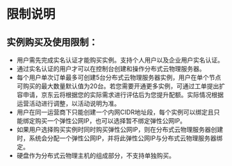 # 限制说明
## 实例购买及使用限制：
- 用户需先完成实名认证才能购买实例。支持个人用户以及企业用户实名认证。
- 通过实名认证的用户才可以在控制台创建和操作分布式云物理服务器。
-	每个用户单次订单最多可创建5台分布式云物理服务器实例，用户在单个节点可购买的最大数量默认值为20台。若您需要开通更多实例，可通过工单提出扩容申请，京东云将根据您的实际需求进行评估后为您提升配额。实际情况根据运营活动进行调整，以活动说明为准。
-	用户在同一运营商下只能创建一个内网CIDR地址段，每个实例可以绑定且只能绑定购买一个弹性公网IP，也可以选择暂不绑定弹性公网IP。
-	如果用户选择购买实例时同时购买弹性公网IP，则在分布式云物理服务器创建时，系统会分配一个弹性公网IP，并将此弹性公网IP与分布式云物理服务器绑定。
-	硬盘作为分布式云物理主机的组成部分，不支持单独购买。
